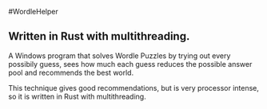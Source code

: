 #WordleHelper
## Written in Rust with multithreading. 

A Windows program that solves Wordle Puzzles by trying out every possibily
guess, sees how much each guess reduces the possible answer pool and recommends the
best world.

This technique gives good recommendations, but is very processor intense,
so it is written in Rust with multithreading. 
